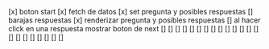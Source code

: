 [x] boton start
[x] fetch de datos
[x] set pregunta y posibles respuestas
[] barajas respuestas
[x] renderizar pregunta y posibles respuestas
[] al hacer click en una respuesta mostrar boton de next 
[] 
[] 
[] 
[] 
[] 
[] 
[] 
[] 
[] 
[] 
[] 
[] 
[] 
[] 
[] 
[] 
[] 
[] 
[] 
[] 
[] 
[] 